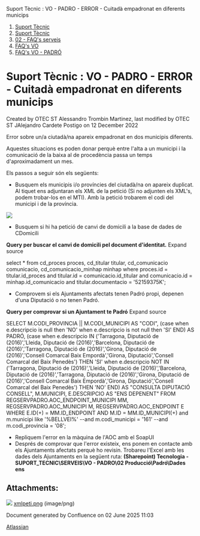 Suport Tècnic : VO - PADRO - ERROR - Cuitadà empadronat en diferents municips  

1.  [Suport Tècnic](index.md)
2.  [Suport Tècnic](13893782.md)
3.  [02 - FAQ's serveis](26313393.md)
4.  [FAQ's VO](28705575.md)
5.  [FAQ's VO - PADRÓ](28705583.md)

Suport Tècnic : VO - PADRO - ERROR - Cuitadà empadronat en diferents municips
=============================================================================

Created by OTEC ST Alessandro Trombin Martinez, last modified by OTEC ST JAlejandro Cardete Postigo on 12 December 2022

Error sobre un/a ciutadà/na apareix empadronat en dos municipis diferents.

Aquestes situacions es poden donar perquè entre l'alta a un municipi i la comunicació de la baixa al de procedència passa un temps d'aproximadament un mes.

Els passos a seguir són els següents:

*   Busquem els municipis i/o províncies del ciutadà/na on apareix duplicat. Al tiquet ens adjuntaran els XML de la petició (Si no adjunten els XML's, podem trobar-los en el MTI). Amb la petició trobarem el codi del municipi i de la província.

![](attachments/36339937/36339943.png)

*   Busquem si hi ha petició de canvi de domicili a la base de dades de CDomicili

**Query per buscar el canvi de domicili pel document d'identitat.** Expand source

select \*
  from cd\_proces             proces,
       cd\_titular            titular,
       cd\_comunicacio        comunicacio,
       cd\_comunicacio\_minhap minhap
 where proces.id = titular.id\_proces
   and titular.id = comunicacio.id\_titular
   and comunicacio.id = minhap.id\_comunicacio
   and titular.documentacio = '52159375K';

  

*   Comprovem si els Ajuntaments afectats tenen Padró propi, depenen d'una Diputació o no tenen Padró.

**Query per comprovar si un Ajuntament te Padró** Expand source

SELECT M.CODI\_PROVINCIA || M.CODI\_MUNICIPI AS "CODI",
       (case
         when e.descripcio is null then
          'NO'
         when e.descripcio is not null then
          'SI'
       END) AS PADRÓ,
       (case
         when e.descripcio IN ('Tarragona, Diputació de (2016)','Lleida, Diputació de (2016)','Barcelona, Diputació de (2016)','Tarragona, Diputació de (2016)','Girona, Diputació de (2016)','Consell Comarcal Baix Empordà','Girona, Diputació','Consell Comarcal del Baix Penedès') THEN
          'SI'
         when e.descripcio NOT IN ('Tarragona, Diputació de (2016)','Lleida, Diputació de (2016)','Barcelona, Diputació de (2016)','Tarragona, Diputació de (2016)','Girona, Diputació de (2016)','Consell Comarcal Baix Empordà','Girona, Diputació','Consell Comarcal del Baix Penedès') THEN
          'NO'
       END) AS "CONSULTA DIPUTACIÓ CONSELL",
       M.MUNICIPI,
       E.DESCRIPCIO AS "ENS DEPENENT"
  FROM REGSERVPADRO.AOC\_ENDPOINT\_MUNICIPI MM,
       REGSERVPADRO.AOC\_MUNICIPI          M,
       REGSERVPADRO.AOC\_ENDPOINT          E
WHERE E.ID(+) = MM.ID\_ENDPOINT
   AND M.ID = MM.ID\_MUNICIPI(+)
   and m.municipi like '%BELLVEI%'
   --and m.codi\_municipi = '161'
   --and m.codi\_provincia = '08';

*   Repliquem l'error en la màquina de l'AOC amb el SoapUI
*   Després de comprovar que l'error existeix, ens ponem en contacte amb els Ajuntaments afectats perquè ho revisin. Trobareu l'Excel amb les dades dels Ajuntaments en la següent ruta: **(Sharepoint) Tecnologia - SUPORT\_TECNIC\\SERVEIS\\VO - PADRO\\02 Producció\\Padró\\Dades ens**

Attachments:
------------

![](images/icons/bullet_blue.gif) [xmlpeti.png](attachments/36339937/36339943.png) (image/png)  

Document generated by Confluence on 02 June 2025 11:03

[Atlassian](http://www.atlassian.com/)